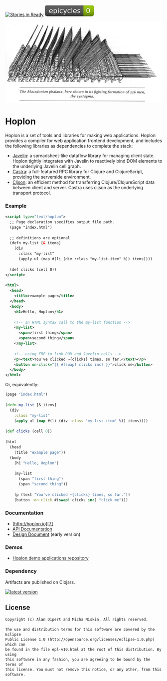 [![Stories in Ready](https://badge.waffle.io/tailrecursion/hoplon.png?label=ready&title=Ready)](https://waffle.io/tailrecursion/hoplon)
![epicycles][11]

<img src="img/Hoplite.jpg">

# Hoplon

Hoplon is a set of tools and libraries for making web applications. Hoplon
provides a compiler for web application frontend development, and includes
the following libraries as dependencies to complete the stack:

* [Javelin][1]: a spreadsheet-like dataflow library for managing client
  state. Hoplon tightly integrates with Javelin to reactively bind DOM
  elements to the underlying Javelin cell graph.
* [Castra][2]: a full-featured RPC library for Clojure and
  ClojureScript, providing the serverside environment.
* [Cljson][3]: an efficient method for transferring Clojure/ClojureScript
  data between client and server. Castra uses cljson as the underlying
  transport protocol.

### Example

```xml
<script type="text/hoplon">
  ;; Page declaration specifies output file path.
  (page "index.html")
  
  ;; definitions are optional
  (defn my-list [& items]
    (div
      :class "my-list"
      (apply ul (map #(li (div :class "my-list-item" %)) items))))

  (def clicks (cell 0))
</script>
    
<html>
  <head>
    <title>example page</title>
  </head>
  <body>
    <h1>Hello, Hoplon</h1>
    
    <!-- an HTML syntax call to the my-list function -->
    <my-list>
      <span>first thing</span>
      <span>second thing</span>
    </my-list>

    <!-- using FRP to link DOM and Javelin cells -->
    <p><text>You've clicked ~{clicks} times, so far.</text></p>
    <button on-click="{{ #(swap! clicks inc) }}">click me</button>
  </body>
</html>
```

Or, equivalently:

```clojure
(page "index.html")

(defn my-list [& items]
  (div
    :class "my-list"
    (apply ul (map #(li (div :class "my-list-item" %)) items))))

(def clicks (cell 0))

(html
  (head
    (title "example page"))
  (body
    (h1 "Hello, Hoplon")

    (my-list
      (span "first thing")
      (span "second thing"))

    (p (text "You've clicked ~{clicks} times, so far."))
    (button :on-click #(swap! clicks inc) "click me")))
```

### Documentation

* [http://hoplon.io][7]
* [API Documentation][9]
* [Design Document][6] (early version)

### Demos

* [Hoplon demo applications repository][5]

### Dependency

Artifacts are published on Clojars. 

[![latest version][8]][4]

## License

```
Copyright (c) Alan Dipert and Micha Niskin. All rights reserved.

The use and distribution terms for this software are covered by the Eclipse
Public License 1.0 (http://opensource.org/licenses/eclipse-1.0.php) which can
be found in the file epl-v10.html at the root of this distribution. By using
this software in any fashion, you are agreeing to be bound by the terms of
this license. You must not remove this notice, or any other, from this software.
```

[1]: https://github.com/tailrecursion/javelin
[2]: https://github.com/tailrecursion/castra
[3]: https://github.com/tailrecursion/cljson
[4]: https://clojars.org/tailrecursion/hoplon
[5]: https://github.com/tailrecursion/hoplon-demos
[6]: doc/Design.md
[7]: http://hoplon.io/
[8]: https://clojars.org/tailrecursion/hoplon/latest-version.svg?bustcache=2
[9]: http://tailrecursion.github.io/hoplon/
[10]: http://en.wikipedia.org/wiki/Deferent_and_epicycle
[11]: /img/epicycles-0-green.svg?cache=0
